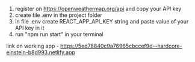 1) register on https://openweathermap.org/api and copy your API key 
2) create file .env in the project folder
3) in file .env create REACT_APP_API_KEY string and paste value of your API key in it
4) run "npm run start" in your terminal

link on working app - https://5ed78840c9a76965cbccef9d--hardcore-einstein-b8d993.netlify.app

